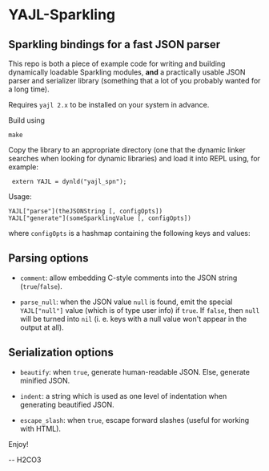 # YAJL-Sparkling

## Sparkling bindings for a fast JSON parser

This repo is both a piece of example code for writing and building
dynamically loadable Sparkling modules, **and** a practically usable
JSON parser and serializer library (something that a lot of you
probably wanted for a long time).

Requires `yajl 2.x` to be installed on your system in advance.

Build using

    make

Copy the library to an appropriate directory (one that the dynamic linker
searches when looking for dynamic libraries) and load it into REPL using,
for example:

	 extern YAJL = dynld("yajl_spn");

Usage:

    YAJL["parse"](theJSONString [, configOpts])
    YAJL["generate"](someSparklingValue [, configOpts])

where `configOpts` is a hashmap containing the following keys and values:

## Parsing options

* `comment`: allow embedding C-style comments into the JSON string
(`true`/`false`).

* `parse_null`: when the JSON value `null` is found, emit the special
`YAJL["null"]` value (which is of type user info) if `true`. If `false`,
then `null` will be turned into `nil` (i. e. keys with a null value won't
appear in the output at all).

## Serialization options

* `beautify`: when `true`, generate human-readable JSON. Else, generate
minified JSON.

* `indent`: a string which is used as one level of indentation when
generating beautified JSON.

* `escape_slash`: when `true`, escape forward slashes (useful for working
with HTML).

Enjoy!

-- H2CO3
